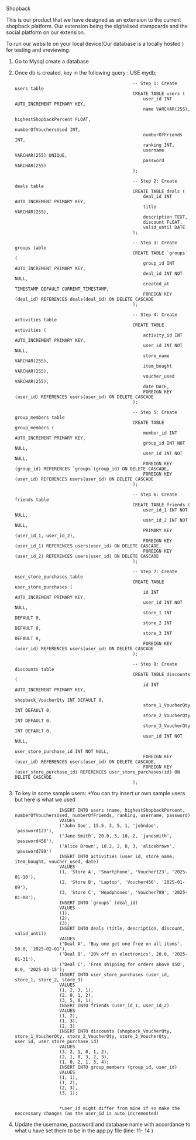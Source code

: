 Shopback


This is our product that we have designed as an extension to the current shopback platform.
    Our extension being the digitalised stampcards and the social platform on our extension.
    
 To run our website on your local device(Our database is a locally hosted ) for testing and vreviewing.

1. Go to Mysql create a database 
2. Once db is created, key in the following query : 
                                                    USE mydb;

                                                    -- Step 1: Create users table
                                                    CREATE TABLE users (
                                                        user_id INT AUTO_INCREMENT PRIMARY KEY,
                                                        name VARCHAR(255),
                                                        highestShopbackPercent FLOAT,
                                                        numberOfVouchersUsed INT,
                                                        numberOfFriends INT,
                                                        ranking INT,
                                                        username VARCHAR(255) UNIQUE,
                                                        password VARCHAR(255)
                                                    );

                                                    -- Step 2: Create deals table
                                                    CREATE TABLE deals (
                                                        deal_id INT AUTO_INCREMENT PRIMARY KEY,
                                                        title VARCHAR(255),
                                                        description TEXT,
                                                        discount FLOAT,
                                                        valid_until DATE
                                                    );

                                                    -- Step 3: Create groups table
                                                    CREATE TABLE `groups` (
                                                        group_id INT AUTO_INCREMENT PRIMARY KEY,
                                                        deal_id INT NOT NULL,
                                                        created_at TIMESTAMP DEFAULT CURRENT_TIMESTAMP,
                                                        FOREIGN KEY (deal_id) REFERENCES deals(deal_id) ON DELETE CASCADE
                                                    );

                                                    -- Step 4: Create activities table
                                                    CREATE TABLE activities (
                                                        activity_id INT AUTO_INCREMENT PRIMARY KEY,
                                                        user_id INT NOT NULL,
                                                        store_name VARCHAR(255),
                                                        item_bought VARCHAR(255),
                                                        voucher_used VARCHAR(255),
                                                        date DATE,
                                                        FOREIGN KEY (user_id) REFERENCES users(user_id) ON DELETE CASCADE
                                                    );

                                                    -- Step 5: Create group_members table
                                                    CREATE TABLE group_members (
                                                        member_id INT AUTO_INCREMENT PRIMARY KEY,
                                                        group_id INT NOT NULL,
                                                        user_id INT NOT NULL,
                                                        FOREIGN KEY (group_id) REFERENCES `groups`(group_id) ON DELETE CASCADE,
                                                        FOREIGN KEY (user_id) REFERENCES users(user_id) ON DELETE CASCADE
                                                    );

                                                    -- Step 6: Create friends table
                                                    CREATE TABLE friends (
                                                        user_id_1 INT NOT NULL,
                                                        user_id_2 INT NOT NULL,
                                                        PRIMARY KEY (user_id_1, user_id_2),
                                                        FOREIGN KEY (user_id_1) REFERENCES users(user_id) ON DELETE CASCADE,
                                                        FOREIGN KEY (user_id_2) REFERENCES users(user_id) ON DELETE CASCADE
                                                    );

                                                    -- Step 7: Create user_store_purchases table
                                                    CREATE TABLE user_store_purchases (
                                                        id INT AUTO_INCREMENT PRIMARY KEY,
                                                        user_id INT NOT NULL,
                                                        store_1 INT DEFAULT 0,
                                                        store_2 INT DEFAULT 0,
                                                        store_3 INT DEFAULT 0,
                                                        FOREIGN KEY (user_id) REFERENCES users(user_id) ON DELETE CASCADE
                                                    );

                                                    -- Step 8: Create discounts table
                                                    CREATE TABLE discounts (
                                                        id INT AUTO_INCREMENT PRIMARY KEY,
                                                        shopback_VoucherQty INT DEFAULT 0, 
                                                        store_1_VoucherQty INT DEFAULT 0,
                                                        store_2_VoucherQty INT DEFAULT 0,
                                                        store_3_VoucherQty INT DEFAULT 0,
                                                        user_id INT NOT NULL,
                                                        user_store_purchase_id INT NOT NULL,
                                                        FOREIGN KEY (user_id) REFERENCES users(user_id) ON DELETE CASCADE,
                                                        FOREIGN KEY (user_store_purchase_id) REFERENCES user_store_purchases(id) ON DELETE CASCADE
                                                    );

3. To key in some sample users: 
                         *You can try insert ur own sample users but here is what we used
                        
                        INSERT INTO users (name, highestShopbackPercent, numberOfVouchersUsed, numberOfFriends, ranking, username, password)
                        VALUES
                        ('John Doe', 15.5, 3, 5, 1, 'johndoe', 'password123'),
                        ('Jane Smith', 20.0, 5, 10, 2, 'janesmith', 'password456'),
                        ('Alice Brown', 10.2, 2, 8, 3, 'alicebrown', 'password789')
                        INSERT INTO activities (user_id, store_name, item_bought, voucher_used, date)
                        VALUES
                        (1, 'Store A', 'Smartphone', 'Voucher123', '2025-01-10'),
                        (2, 'Store B', 'Laptop', 'Voucher456', '2025-01-09'),
                        (3, 'Store C', 'Headphones', 'Voucher789', '2025-01-08');
                        INSERT INTO `groups` (deal_id)
                        VALUES
                        (1), 
                        (2), 
                        (3);
                        INSERT INTO deals (title, description, discount, valid_until)
                        VALUES
                        ('Deal A', 'Buy one get one free on all items', 50.0, '2025-02-01'),
                        ('Deal B', '20% off on electronics', 20.0, '2025-01-31'),
                        ('Deal C', 'Free shipping for orders above $50', 0.0, '2025-03-15');
                        INSERT INTO user_store_purchases (user_id, store_1, store_2, store_3)
                        VALUES
                        (1, 2, 3, 1),
                        (2, 0, 1, 2),
                        (3, 5, 0, 1);
                        INSERT INTO friends (user_id_1, user_id_2)
                        VALUES
                        (1, 2), 
                        (1, 3), 
                        (2, 3)
                        INSERT INTO discounts (shopback_VoucherQty, store_1_VoucherQty, store_2_VoucherQty, store_3_VoucherQty, user_id, user_store_purchase_id)
                        VALUES
                        (3, 2, 1, 0, 1, 2),
                        (2, 1, 0, 3, 2, 3),
                        (1, 0, 2, 1, 3, 4);
                        INSERT INTO group_members (group_id, user_id)
                        VALUES
                        (1, 1), 
                        (1, 2), 
                        (2, 3), 
                        (3, 1);


                        *user_id might differ from mine if so make the neccessary changes (as the user_id is auto incremented)


4. Update the username, password and database name with accordance to what u have set them to be in the app.py file (line: 11- 14 )



